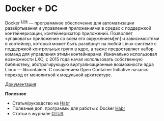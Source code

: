 # Docker + DC

Docker <sup>[Link](https://xn--h1ajim.xn--p1ai/index.php/Docker)</sup> — программное обеспечение для автоматизации развёртывания и управления приложениями в средах с поддержкой контейнеризации, контейнеризатор приложений. Позволяет «упаковать» приложение со всем его окружением[en] и зависимостями в контейнер, который может быть развёрнут на любой Linux-системе с поддержкой контрольных групп в ядре, а также предоставляет набор команд для управления этими контейнерами. Изначально использовал возможности LXC, с 2015 года начал использовать собственную библиотеку, абстрагирующую виртуализационные возможности ядра Linux — libcontainer. С появлением Open Container Initiative начался переход от монолитной к модульной архитектуре.

[Документация](https://docs.docker.com/)

**Полезное**

- Статья/руковдство на [Habr](https://habr.com/ru/articles/310460/)
- Полезные доп. программы для работы с Docker [Habr](https://habr.com/ru/companies/first/articles/703708/)
- Статьи в журнале [OTUS](https://otus.ru/journal/tag/docker/)
